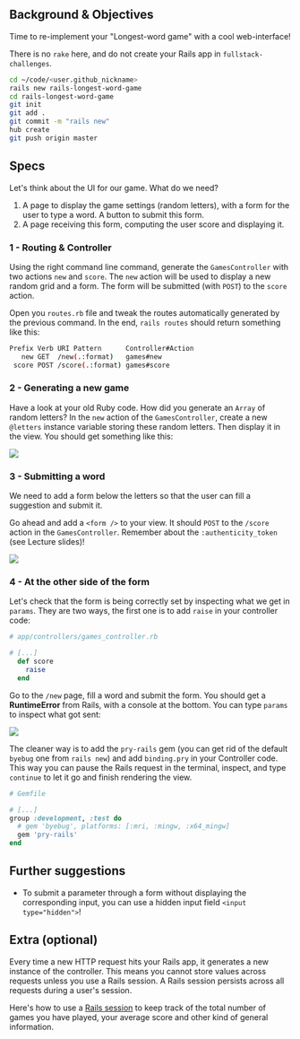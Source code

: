 ## Background & Objectives

Time to re-implement your "Longest-word game" with a cool web-interface!

There is no `rake` here, and do not create your Rails app in `fullstack-challenges`.

```bash
cd ~/code/<user.github_nickname>
rails new rails-longest-word-game
cd rails-longest-word-game
git init
git add .
git commit -m "rails new"
hub create
git push origin master
```

## Specs

Let's think about the UI for our game. What do we need?

1. A page to display the game settings (random letters), with a form for the user to type a word. A button to submit this form.
2. A page receiving this form, computing the user score and displaying it.

### 1 - Routing & Controller

Using the right command line command, generate the `GamesController` with two actions `new` and `score`. The `new` action will be used to display a new random grid and a form. The form will be submitted (with `POST`) to the `score` action.

Open you `routes.rb` file and tweak the routes automatically generated by the previous command. In the end, `rails routes` should return something like this:

```bash
Prefix Verb URI Pattern      Controller#Action
   new GET  /new(.:format)   games#new
 score POST /score(.:format) games#score
```

### 2 - Generating a new game

Have a look at your old Ruby code. How did you generate an `Array` of random letters? In the `new` action of the `GamesController`, create a new `@letters` instance variable storing these random letters. Then display it in the view. You should get something like this:

![](https://raw.githubusercontent.com/lewagon/fullstack-images/master/rails/longest-word-game/new_game.png)

### 3 - Submitting a word

We need to add a form below the letters so that the user can fill a suggestion and submit it.

Go ahead and add a `<form />` to your view. It should `POST` to the `/score` action in the `GamesController`. Remember about the `:authenticity_token` (see Lecture slides)!

![](https://raw.githubusercontent.com/lewagon/fullstack-images/master/rails/longest-word-game/new_game.png)

### 4 - At the other side of the form

Let's check that the form is being correctly set by inspecting what we get in `params`. They are two ways, the first one is to add `raise` in your controller code:

```ruby
# app/controllers/games_controller.rb

# [...]
  def score
    raise
  end
```

Go to the `/new` page, fill a word and submit the form. You should get a **RuntimeError** from Rails, with a console at the bottom. You can type `params` to inspect what got sent:

![](https://raw.githubusercontent.com/lewagon/fullstack-images/master/rails/longest-word-game/raise.png)

The cleaner way is to add the `pry-rails` gem (you can get rid of the default `byebug` one from `rails new`) and add `binding.pry` in your Controller code. This way you can pause the Rails request in the terminal, inspect, and type `continue` to let it go and finish rendering the view.

```ruby
# Gemfile

# [...]
group :development, :test do
  # gem 'byebug', platforms: [:mri, :mingw, :x64_mingw]
  gem 'pry-rails'
end
```

## Further suggestions

- To submit a parameter through a form without displaying the corresponding input, you can use a hidden input field `<input type="hidden">`!

## Extra (optional)

Every time a new HTTP request hits your Rails app, it generates a new instance of the controller. This means you cannot store values across requests unless you use a Rails session. A Rails session persists across all requests during a user's session.

Here's how to use a [Rails session](http://guides.rubyonrails.org/action_controller_overview.html#session) to keep track of the total number of games you have played, your average score and other kind of general information.
